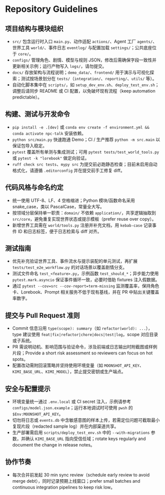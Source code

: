 # Repository Guidelines

## 项目结构与模块组织
- `src/` 包含运行时入口 `main.py`、动作适配 `actions/`、Agent 工厂 `agents/`、世界工具 `world/`、事件日志 `eventlog/` 与配置加载 `settings/`；公共底座位于 `core/`。
- `configs/` 管理角色、剧情、模型与规则 JSON，修改后需确保字段一致性并更新相关示例；运行产物写入 `logs/`，请勿提交。
- `docs/` 存放架构与流程说明；`demo_data/`、`frontend/` 用于演示与可视化探索；测试按场景划分在 `tests/`（`integration/`、`reporting/`、`utils/` 等）。
- 自动化脚本集中在 `scripts/`，如 `setup_dev_env.sh`、`deploy_test_env.sh`；调整后请同步 README 或 CI 配置，以免破坏现有流程（keep automation predictable）。

## 构建、测试与开发命令
- `pip install -e .[dev]` 或 `conda env create -f environment.yml && conda activate npc-talk` 安装依赖。
- `python src/main.py` 快速跑通 Demo；CI / 生产推荐 `python -m src.main` 以保证包导入稳定。
- `pytest` 覆盖所有单测与集成测试；可用 `pytest tests/test_world_tools.py` 或 `pytest -k "lorebook"` 做定向验证。
- `ruff check src tests`、`mypy src` 为提交前必跑静态检查；目前未启用自动格式化，请遵循 `.editorconfig` 并在提交前手工修复 diff。

## 代码风格与命名约定
- 统一使用 UTF-8、LF、4 空格缩进；Python 模块/函数命名采用 snake_case，类以 PascalCase，常量全大写。
- 按领域分层保持单一职责：`domain/` 不依赖 `application/`，共享逻辑抽取到 `src/core`，避免重复实现世界状态或提示模板（prefer reuse over copy）。
- 新增世界工具需在 `world/tools.py` 注册并补充文档，用 `kebab-case` 记录事件 ID 和日志标签，便于日志检索与 diff 对齐。

## 测试指南
- 优先补充验证世界工具、事件流水与提示装配的单元测试，再扩展 `tests/test_e2e_workflow.py` 的对话场景以覆盖剧情分支。
- 测试文件命名 `test_<feature>.py`，示例函数 `test_should_*`；异步能力使用 `pytest.mark.asyncio` 保证事件循环一致，必要时借助 fixtures 注入假数据。
- 通过 `pytest --cov=src --cov-report=term-missing` 监测覆盖率，保持角色卡、Lorebook、Prompt 相关服务不低于现有基线，并在 PR 中贴出关键覆盖率数字。

## 提交与 Pull Request 准则
- Commit 信息沿用 `type(scope): summary`（如 `refactor(world): ...`），type 建议使用 `feat|fix|refactor|chore|docs|test|log`，scope 对应目录或子系统。
- PR 需说明动机、影响范围与验证命令，涉及前端或日志输出时附截图或样例片段；Provide a short risk assessment so reviewers can focus on hot spots。
- 配置改动需附回滚策略并坚持使用环境变量（如 `MOONSHOT_API_KEY`、`KIMI_BASE_URL`、`KIMI_MODEL`），禁止提交密钥或生产端点。

## 安全与配置提示
- 环境变量统一通过 `.env.local` 或 CI secret 注入，示例请参考 `configs/model.json.example`；运行本地调试时可使用 `pwsh` 的 `$Env:MOONSHOT_API_KEY`。
- 切勿将日志或 `events.db` 中含敏感意图的样本上传，若需定位问题可截取最小复现片段（redacted sample log）并在内部渠道共享。
- 生产部署需启用 `scripts/deploy_test_env.sh` 中的 `--with-migrations` 参数，并确认 `KIMI_BASE_URL` 指向受信任域；rotate keys regularly and document the change in release notes。

## 协作节奏
- 每次合并前发起 30 min sync review（schedule early review to avoid merge debt），同时记录预期上线窗口；prefer small batches and continuous integration pipelines to keep risk low。
